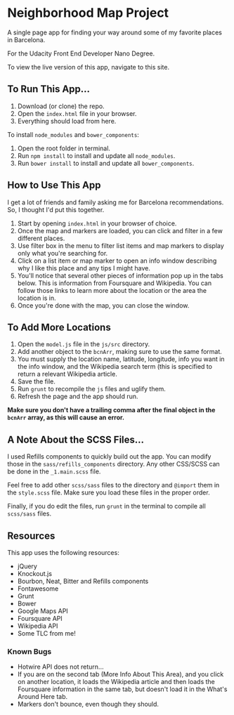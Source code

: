 # Neighborhood Map Project

A single page app for finding your way around some of my favorite places in Barcelona.

For the Udacity Front End Developer Nano Degree.

To view the live version of this app, navigate to this site. 


## To Run This App...

1. Download (or clone) the repo.
2. Open the `index.html` file in your browser. 
3. Everything should load from here.

To install `node_modules` and `bower_components`:

1. Open the root folder in terminal.
2. Run `npm install` to install and update all `node_modules`.
3. Run `bower install` to install and update all `bower_components`.


## How to Use This App

I get a lot of friends and family asking me for Barcelona recommendations. So, I thought I'd put this together.  

1. Start by opening `index.html` in your browser of choice.
2. Once the map and markers are loaded, you can click and filter in a few different places. 
3. Use filter box in the menu to filter list items and map markers to display only what you're searching for.
4. Click on a list item or map marker to open an info window describing why I like this place and any tips I might have.
5. You'll notice that several other pieces of information pop up in the tabs below. This is information from Foursquare and Wikipedia. You can follow those links to learn more about the location or the area the location is in. 
6. Once you're done with the map, you can close the window. 

## To Add More Locations

1. Open the `model.js` file in the `js/src` directory.
2. Add another object to the `bcnArr`, making sure to use the same format.
3. You must supply the location name, latitude, longitude, info you want in the info window, and the Wikipedia search term (this is specified to return a relevant Wikipedia article.
4. Save the file.
5. Run `grunt` to recompile the `js` files and uglify them. 
6. Refresh the page and the app should run. 

**Make sure you don't have a trailing comma after the final object in the `bcnArr` array, as this will cause an error.**

## A Note About the SCSS Files...

I used Refills components to quickly build out the app. You can modify those in the `sass/refills_components` directory. Any other CSS/SCSS can be done in the `_1.main.scss` file.

Feel free to add other `scss/sass` files to the directory and `@import` them in the `style.scss` file. Make sure you load these files in the proper order.

Finally, if you do edit the files, run `grunt` in the terminal to compile all `scss/sass` files. 

## Resources

This app uses the following resources:

- jQuery
- Knockout.js
- Bourbon, Neat, Bitter and Refills components
- Fontawesome
- Grunt
- Bower
- Google Maps API
- Foursquare API
- Wikipedia API
- Some TLC from me!

### Known Bugs

- Hotwire API does not return...
- If you are on the second tab (More Info About This Area), and you click on another location, it loads the Wikipedia article and then loads the Foursquare information in the same tab, but doesn't load it in the What's Around Here tab.
- Markers don't bounce, even though they should. 